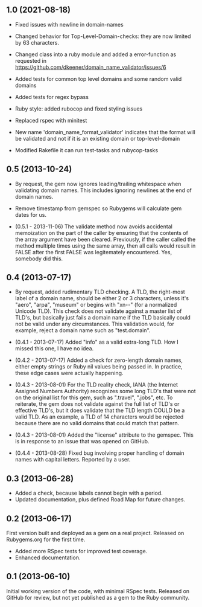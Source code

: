 1.0 (2021-08-18)
----------------

* Fixed issues with newline in domain-names

* Changed behavior for Top-Level-Domain-checks: they are now limited by 63
  characters.

* Changed class into a ruby module and added a error-function as requested in
  https://github.com/dkeener/domain_name_validator/issues/6

* Added tests for common top level domains and some random valid domains

* Added tests for regex bypass

* Ruby style: added rubocop and fixed styling issues

* Replaced rspec with minitest

* New name 'domain_name_format_validator' indicates that the format will be
  validated and not if it is an existing domain or top-level-domain

* Modified Rakefile it can run test-tasks and rubycop-tasks

0.5 (2013-10-24)
----------------

* By request, the gem now ignores leading/trailing whitespace when validating
  domain names. This includes ignoring newlines at the end of domain names.

* Remove timestamp from gemspec so Rubygems will calculate gem dates for us.

* (0.5.1 - 2013-11-06) The validate method now avoids accidental memoization
  on the part of the caller by ensuring that the contents of the array
  argument have been cleared. Previously, if the caller called the method
  multiple times using the same array, then all calls would result in FALSE
  after the first FALSE was legitemately encountered. Yes, somebody did
  this.

0.4 (2013-07-17)
----------------

* By request, added rudimentary TLD checking. A TLD, the right-most label of a
  domain name, should be either 2 or 3 characters, unless it's "aero", "arpa",
  "museum" or begins with "xn--" (for a normalized Unicode TLD). This check
  does not validate against a master list of TLD's, but basically just fails
  a domain name if the TLD basically could not be valid under any
  circumstances. This validation would, for example, reject a domain name
  such as "test.domain".

* (0.4.1 - 2013-07-17) Added "info" as a valid extra-long TLD. How I missed
  this one, I have no idea.

* (0.4.2 - 2013-07-17) Added a check for zero-length domain names, either
  empty strings or Ruby nil values being passed in. In practice, these edge
  cases were actually happening.

* (0.4.3 - 2013-08-01) For the TLD reality check, IANA (the Internet Assigned
  Numbers Authority) recognizes some long TLD's that were not on the original
  list for this gem, such as ".travel", ".jobs", etc. To reiterate, the gem
  does not validate against the full list of TLD's or effective TLD's, but 
  it does validate that the TLD length COULD be a valid TLD. As an example,
  a TLD of 14 characters would be rejected because there are no valid domains
  that could match that pattern.

* (0.4.3 - 2013-08-01) Added the "license" attribute to the gemspec. This is
  in response to an issue that was opened on GitHub.

* (0.4.4 - 2013-08-28) Fixed bug involving proper handling of domain names with
  capital letters. Reported by a user.

0.3 (2013-06-28)
----------------

* Added a check, because labels cannot begin with a period.
* Updated documentation, plus defined Road Map for future changes.

0.2 (2013-06-17)
----------------

First version built and deployed as a gem on a real project. Released on
Rubygems.org for the first time.

* Added more RSpec tests for improved test coverage.
* Enhanced documentation.


0.1 (2013-06-10)
----------------

Initial working version of the code, with minimal RSpec tests. Released on
GitHub for review, but not yet published as a gem to the Ruby community.
